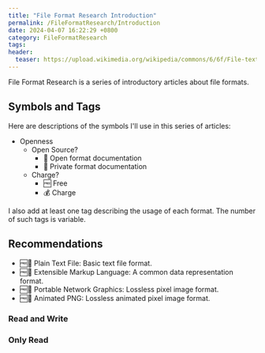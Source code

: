 ```yaml
---
title: "File Format Research Introduction"
permalink: /FileFormatResearch/Introduction
date: 2024-04-07 16:22:29 +0800
category: FileFormatResearch
tags: 
header:
  teaser: https://upload.wikimedia.org/wikipedia/commons/6/6f/File-text-dynamic-color.png
---
```


File Format Research is a series of introductory articles about file formats.

## Symbols and Tags

Here are descriptions of the symbols I'll use in this series of articles:

* Openness
  * Open Source?
    * 📖 Open format documentation
    * 📕 Private format documentation
  * Charge?
    * 🆓 Free
    * 💰 Charge

I also add at least one tag describing the usage of each format. The number of such tags is variable.

## Recommendations

* 🆓📖 Plain Text File: Basic text file format.
* 🆓📖 Extensible Markup Language: A common data representation format.
* 🆓📖 Portable Network Graphics: Lossless pixel image format.
* 🆓📖 Animated PNG: Lossless animated pixel image format.

### Read and Write

### Only Read
